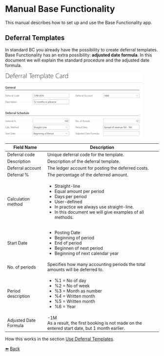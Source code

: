 # Manual Base Functionality
This manual describes how to set up and use the Base Functionality app.

## Deferral Templates
In standard BC you already have the possibility to create deferral templates. Base Functionality has an extra possibility: **adjusted date formula**.
In this document we will explain the standard procedure and the adjusted date formula.

![Deferral Template](../images/deferral-templates/deferral-template.png)

| **Field Name**  | **Description** |
| ------------- | ------------- |
| Deferral code  | Unique deferral code for the template.  |
| Description  | Description of the deferral template.  |
| Deferral account  | The ledger account for posting the deferred costs.  |
| Deferral %  | The percentage of the deferred amount.  |
| Calculation method  |<ul><li>Straight-line</li><li>Equal amount per period</li><li>Days per period</li><li>User-defined</li><li>In practice we always use straight-line.</li><li>In this document we will give examples of all methods.</li></ul>|
| Start Date  | <ul><li>Posting Date</li><li>Beginning of period</li><li>End of period</li><li>Beginnen of next period</li><li>Beginning of next calendar year</li></ul>  |
| No. of periods  | Specifies how many accounting periods the total amounts will be deferred to.  |
| Period description  | <ul><li>%1 = No of day</li><li>%2 = No of week</li><li>%3 = Month as number</li><li>%4 = Written month</li><li>%5 = Written month</li><li>%6 = Year</li></ul>  |
| Adjusted Date Formula  | -1M <br> As a result, the first booking is not made on the entered start date, but 1 month earlier.  |

How this works in the section [Use Deferral Templates](use-deferral-templates.md).

[:arrow_left:](../README.md) [Back](../README.md)